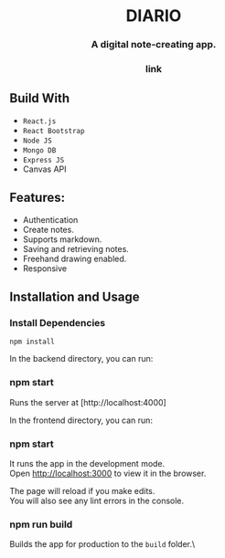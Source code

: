<div align="center">

# DIARIO

### A digital note-creating app.

### link


</div>

## Build With

- `React.js`
- `React Bootstrap`
- `Node JS`
- `Mongo DB`
- `Express JS`
- Canvas API


## Features:

- Authentication 
- Create notes.
- Supports markdown.
- Saving and retrieving notes.
- Freehand drawing enabled.
- Responsive


## Installation and Usage


### Install Dependencies

`npm install`

In the backend directory, you can run:

### npm start
Runs the server at [http://localhost:4000]


In the frontend directory, you can run:

### npm start

It runs the app in the development mode.\
Open [http://localhost:3000](http://localhost:3000) to view it in the browser.

The page will reload if you make edits.\
You will also see any lint errors in the console.

### npm run build

Builds the app for production to the `build` folder.\
